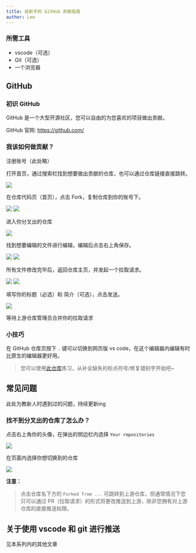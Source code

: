 ```yaml
---
title: 给新手的 GitHub 贡献指南
author: Lee
---
```


### 所需工具

- vscode（可选）
- Git（可选）
- 一个浏览器

## GitHub

### 初识 GitHub

GitHub 是一个大型开源社区，您可以自由的为您喜欢的项目做出贡献。

GitHub 官网: <https://github.com/>

### 我该如何做贡献？

注册账号（此处略）

打开首页，通过搜索栏找到想要做出贡献的仓库，也可以通过仓库链接直接跳转。

![](/tips/git/github-img/image.png)

在仓库代码页（首页），点击 Fork，复制仓库到你的账号下。

![](/tips/git/github-img/image1.png) ![](/tips/git/github-img/image2.png)

进入你分叉出的仓库

![](/tips/git/github-img/image3.png)

找到想要编辑的文件进行编辑，编辑后点击右上角保存。

![](/tips/git/github-img/image4.png) ![](/tips/git/github-img/image5.png)

所有文件修改完毕后，返回仓库主页，并发起一个拉取请求。

![](/tips/git/github-img/image6.png) ![](/tips/git/github-img/image7.png)

填写你的标题（必选）和 简介（可选），点击发送。

![](/tips/git/github-img/image8.png)

等待上游仓库管理员合并你的拉取请求

### 小技巧

在 GitHub 仓库页按下 `.` 键可以切换到网页版 vs code，在这个编辑器内编辑有时比原生的编辑器更好用。

> 您可以使用[此仓库](https://github.com/Leetfs/blog)练习，从补全缺失的标点符号/修复错别字开始吧~

## 常见问题

此处为教新人时遇到过的问题，持续更新ing

### 找不到分叉出的仓库了怎么办？

点击右上角你的头像，在弹出的侧边栏内选择 `Your repositories`

![](/tips/git/github-img/image9.png)

在页面内选择你想切换到的仓库

![](/tips/git/github-img/image10.png)

**注意：**

> 点击仓库名下方的 `Forked from ...` 可跳转到上游仓库，但通常情况下您只可以通过 PR（拉取请求）的形式将更改推送到上游，除非您拥有对上游仓库的直接推送权限。

## 关于使用 vscode 和 git 进行推送

见本系列内的其他文章
